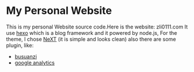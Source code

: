 # My Personal Website
This is my personal Website source code.Here is the website: zli0111.com It use [hexo][hexo] which is a blog framework and it powered by node.js, For the theme, I chose [NeXT][NeXT] (it is simple and looks clean) 
also there are some plugin, like:
- [busuanzi][busuanzi]
- [google analytics][google_analytics]

[hexo]: https://github.com/hexojs/hexo
[NeXT]: https://github.com/theme-next/hexo-theme-next
[busuanzi]: https://busuanzi.ibruce.info/
[google_analytics]: https://analytics.google.com/